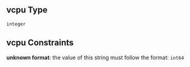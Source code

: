 ## vcpu Type

`integer`

## vcpu Constraints

**unknown format**: the value of this string must follow the format: `int64`
